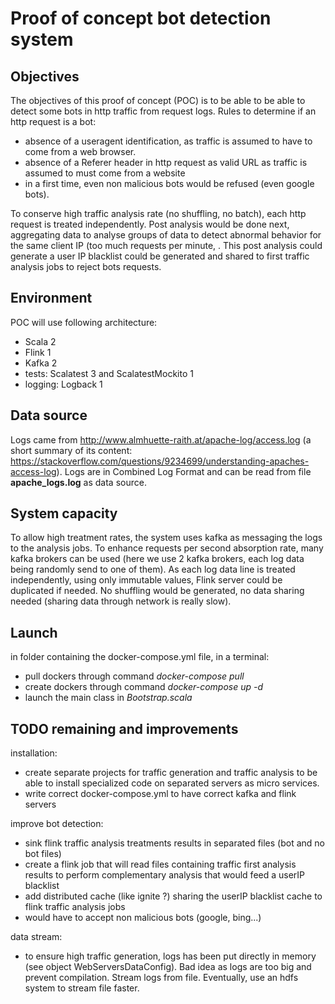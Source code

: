 # Proof of concept bot detection system

## Objectives

The objectives of this proof of concept (POC) is to be able to be able to detect some bots in http traffic from request logs.
Rules to determine if an http request is a bot:
- absence of a useragent identification, as traffic is assumed to have to come from a web browser.
- absence of a Referer header in http request as valid URL as traffic is assumed to must come from a website
- in a first time, even non malicious bots would be refused (even google bots).

To conserve high traffic analysis rate (no shuffling, no batch), each http request is treated independently.
Post analysis would be done next, aggregating data to analyse groups of data to detect abnormal behavior for the same client IP (too much requests per minute, . 
This post analysis could generate a user IP blacklist could be generated and shared to first traffic analysis jobs to reject bots requests.

## Environment

POC will use following architecture:
- Scala 2
- Flink 1
- Kafka 2
- tests: Scalatest 3 and ScalatestMockito 1
- logging: Logback 1 

## Data source

Logs came from http://www.almhuette-raith.at/apache-log/access.log 
(a short summary of its content: https://stackoverflow.com/questions/9234699/understanding-apaches-access-log).
Logs are in Combined Log Format and can be read from file **apache_logs.log** as data source.

## System capacity

To allow high treatment rates, the system uses kafka as messaging the logs to the analysis jobs. 
To enhance requests per second absorption rate, many kafka brokers can be used (here we use 2 kafka brokers, each log data being randomly send to one of them).
As each log data line is treated independently, using only immutable values, Flink server could be duplicated if needed. No shuffling would be generated, no data sharing needed (sharing data through network is really slow).

## Launch

in folder containing the docker-compose.yml file, in a terminal:
- pull dockers through command _docker-compose pull_
- create dockers through command _docker-compose up -d_
- launch the main class in _Bootstrap.scala_

## TODO remaining and improvements

installation:
- create separate projects for traffic generation and traffic analysis to be able to install specialized code on separated servers as micro services.
- write correct docker-compose.yml to have correct kafka and flink servers

improve bot detection:
- sink flink traffic analysis treatments results in separated files (bot and no bot files)
- create a flink job that will read files containing traffic first analysis results to perform complementary analysis that would feed a userIP blacklist
- add distributed cache (like ignite ?) sharing the userIP blacklist cache to flink traffic analysis jobs
- would have to accept non malicious bots (google, bing...)

data stream:
- to ensure high traffic generation, logs has been put directly in memory (see object WebServersDataConfig). Bad idea as logs are too big and prevent compilation. Stream logs from file. Eventually, use an hdfs system to stream file faster.
